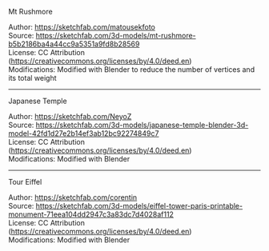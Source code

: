Mt Rushmore

Author: https://sketchfab.com/matousekfoto \
Source: https://sketchfab.com/3d-models/mt-rushmore-b5b2186ba4a44cc9a5351a9fd8b28569  \
License: CC Attribution (https://creativecommons.org/licenses/by/4.0/deed.en) \
Modifications: Modified with Blender to reduce the number of vertices and its total weight

---

Japanese Temple

Author: https://sketchfab.com/NeyoZ \
Source: https://sketchfab.com/3d-models/japanese-temple-blender-3d-model-42fd1d27e2b14ef3ab12bc92274849c7 \
License: CC Attribution (https://creativecommons.org/licenses/by/4.0/deed.en) \
Modifications: Modified with Blender

---

Tour Eiffel 

Author: https://sketchfab.com/corentin \
Source: https://sketchfab.com/3d-models/eiffel-tower-paris-printable-monument-71eea104dd2947c3a83dc7d4028af112 \
License: CC Attribution (https://creativecommons.org/licenses/by/4.0/deed.en) \
Modifications: Modified with Blender
